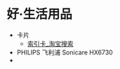 # 好·生活用品


- 卡片
	+ [索引卡_淘宝搜索](https://s.taobao.com/search?q=%E7%B4%A2%E5%BC%95%E5%8D%A1)
- PHILIPS 飞利浦 Sonicare HX6730
- 
